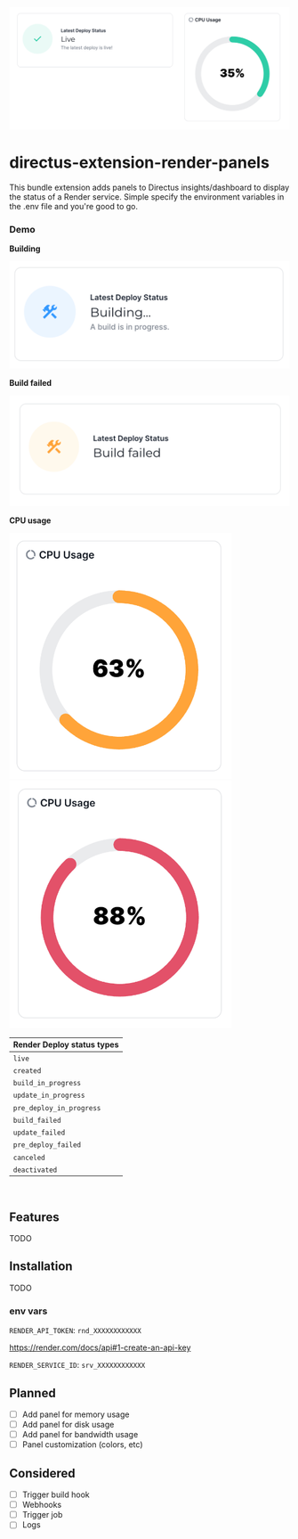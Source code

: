 ![Extension screenshot](https://raw.githubusercontent.com/sofiaringstrom/directus-extension-render-panels/refs/heads/main/docs/screenshot_1.png)

# directus-extension-render-panels

This bundle extension adds panels to Directus insights/dashboard to display the status of a Render service. Simple specify the environment variables in the .env file and you're good to go.

### Demo

**Building**

<img src="https://raw.githubusercontent.com/sofiaringstrom/directus-extension-render-panels/refs/heads/main/docs/building.png" width="600" height="auto">

<br />

**Build failed**

<img src="https://raw.githubusercontent.com/sofiaringstrom/directus-extension-render-panels/refs/heads/main/docs/build-fail.png" width="600" height="auto">

<br />

**CPU usage**

<img src="https://raw.githubusercontent.com/sofiaringstrom/directus-extension-render-panels/refs/heads/main/docs/cpu-orange.png" width="400" height="auto">
<img src="https://raw.githubusercontent.com/sofiaringstrom/directus-extension-render-panels/refs/heads/main/docs/cpu-red.png" width="400" height="auto">

<br />

| Render Deploy status types |
| -------------------------- |
| `live`                     |
| `created`                  |
| `build_in_progress`        |
| `update_in_progress`       |
| `pre_deploy_in_progress`   |
| `build_failed`             |
| `update_failed`            |
| `pre_deploy_failed`        |
| `canceled`                 |
| `deactivated`              |

<br />

## Features

TODO

## Installation

TODO

### env vars

`RENDER_API_TOKEN`: `rnd_XXXXXXXXXXXX`

https://render.com/docs/api#1-create-an-api-key

`RENDER_SERVICE_ID`: `srv_XXXXXXXXXXXX`

## Planned

- [ ] Add panel for memory usage
- [ ] Add panel for disk usage
- [ ] Add panel for bandwidth usage
- [ ] Panel customization (colors, etc)

## Considered

- [ ] Trigger build hook
- [ ] Webhooks
- [ ] Trigger job
- [ ] Logs
